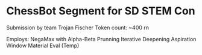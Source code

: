 # ChessBot Segment for SD STEM Con
Submission by team Trojan Fischer
Token count: ~400 rn

Employs:
NegaMax with Alpha-Beta Prunning
Iterative Deepening
Aspiration Window
Material Eval (Temp)
